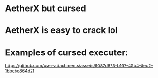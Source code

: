 # AetherX but cursed
# AetherX is easy to crack lol
# Examples of cursed executer: 
https://github.com/user-attachments/assets/6087d873-b167-45b4-8ec2-1bbcbe864d21

